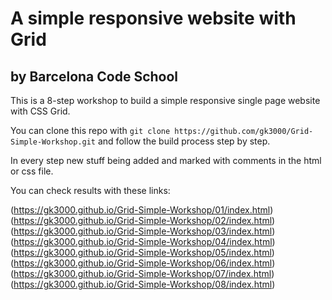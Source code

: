 # A simple responsive website with Grid

## by Barcelona Code School

This is a 8-step workshop to build a simple responsive single page website with CSS Grid.

You can clone this repo with ```git clone https://github.com/gk3000/Grid-Simple-Workshop.git``` and follow the build process step by step. 

In every step new stuff being added and marked with comments in the html or css file. 

You can check results with these links:

(https://gk3000.github.io/Grid-Simple-Workshop/01/index.html)
(https://gk3000.github.io/Grid-Simple-Workshop/02/index.html)
(https://gk3000.github.io/Grid-Simple-Workshop/03/index.html)
(https://gk3000.github.io/Grid-Simple-Workshop/04/index.html)
(https://gk3000.github.io/Grid-Simple-Workshop/05/index.html)
(https://gk3000.github.io/Grid-Simple-Workshop/06/index.html)
(https://gk3000.github.io/Grid-Simple-Workshop/07/index.html)
(https://gk3000.github.io/Grid-Simple-Workshop/08/index.html)